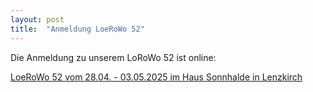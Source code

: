 ```yaml
---
layout: post
title:  "Anmeldung LoeRoWo 52"
---
```

Die Anmeldung zu unserem LoRoWo 52 ist online:

<a href="https://easyverein.com/public/RoLoe/calendar/250309888" target="_blank">LoeRoWo 52 vom 28.04. - 03.05.2025 im Haus Sonnhalde in Lenzkirch</a>
